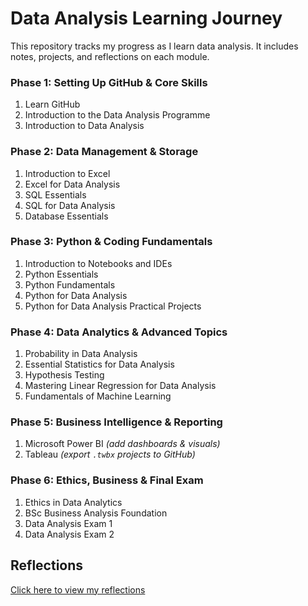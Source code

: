 # Data Analysis Learning Journey

This repository tracks my progress as I learn data analysis. It includes notes, projects, and reflections on each module.


### **Phase 1: Setting Up GitHub & Core Skills**

1. Learn GitHub
2. Introduction to the Data Analysis Programme
3. Introduction to Data Analysis

### **Phase 2: Data Management & Storage**

1. Introduction to Excel
2. Excel for Data Analysis
3. SQL Essentials
4. SQL for Data Analysis
5. Database Essentials

### **Phase 3: Python & Coding Fundamentals**

1. Introduction to Notebooks and IDEs
2. Python Essentials
3. Python Fundamentals
4. Python for Data Analysis
5. Python for Data Analysis Practical Projects

### **Phase 4: Data Analytics & Advanced Topics**

1. Probability in Data Analysis
2. Essential Statistics for Data Analysis
3. Hypothesis Testing
4. Mastering Linear Regression for Data Analysis
5. Fundamentals of Machine Learning

### **Phase 5: Business Intelligence & Reporting**

1. Microsoft Power BI *(add dashboards & visuals)*
2. Tableau *(export `.twbx` projects to GitHub)*

### **Phase 6: Ethics, Business & Final Exam**

1. Ethics in Data Analytics
2. BSc Business Analysis Foundation
3. Data Analysis Exam 1
4. Data Analysis Exam 2

## Reflections
[Click here to view my reflections](reflections.md)
